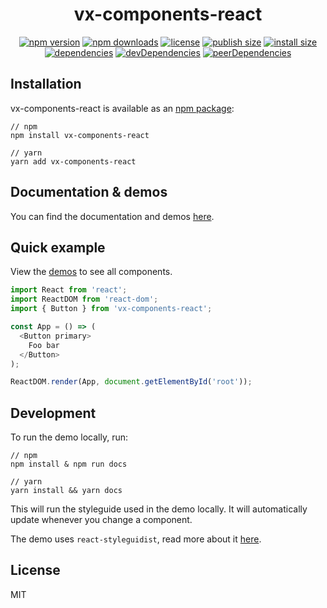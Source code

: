 <h1 align="center">
  vx-components-react
</h1>

<div align="center">

[![npm version](https://badgen.net/npm/v/vx-components-react)](https://www.npmjs.com/package/vx-components-react)
[![npm downloads](https://badgen.net/npm/dw/vx-components-react)](https://www.npmjs.com/package/vx-components-react)
[![license](https://badgen.net/npm/license/vx-components-react)](https://www.npmjs.com/package/vx-components-react)
[![publish size](https://badgen.net/packagephobia/publish/vx-components-react)](https://packagephobia.now.sh/result?p=vx-components-react)
[![install size](https://badgen.net/packagephobia/install/vx-components-react)](https://packagephobia.now.sh/result?p=vx-components-react)
[![dependencies](https://badgen.net/david/dep/rafaelklaessen/vx-components-react)](https://david-dm.org/rafaelklaessen/vx-components-react)
[![devDependencies](https://badgen.net/david/dev/rafaelklaessen/vx-components-react)](https://david-dm.org/rafaelklaessen/vx-components-react?type=dev)
[![peerDependencies](https://badgen.net/david/peer/rafaelklaessen/vx-components-react)](https://david-dm.org/rafaelklaessen/vx-components-react?type=peer)

</div>

## Installation
vx-components-react is available as an [npm package](https://www.npmjs.com/package/vx-components-react):

```
// npm
npm install vx-components-react

// yarn
yarn add vx-components-react
```

## Documentation & demos
You can find the documentation and demos [here](https://vx-components-react.netlify.com/).

## Quick example
View the [demos](https://vx-components-react.netlify.com/) to see all components.
```javascript
import React from 'react';
import ReactDOM from 'react-dom';
import { Button } from 'vx-components-react';

const App = () => (
  <Button primary>
    Foo bar
  </Button>
);

ReactDOM.render(App, document.getElementById('root'));
```

## Development
To run the demo locally, run:
```
// npm
npm install & npm run docs

// yarn
yarn install && yarn docs
```
This will run the styleguide used in the demo locally. It will automatically update whenever you change a component.

The demo uses `react-styleguidist`, read more about it [here](https://react-styleguidist.js.org/).

## License
MIT
